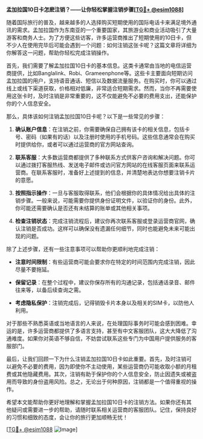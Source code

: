 **孟加拉国10日卡怎麽注销？——让你轻松掌握注销步骤[[TG💪+ @esim1088](https://t.me/s/esim1088)]**

随着国际旅行的普及，越来越多的人选择购买短期使用的国际电话卡来满足境外通讯的需求。孟加拉国作为东南亚的一个重要国家，其旅游业和商业活动吸引了大量游客和商务人士。为了方便这些访客，许多运营商推出了短期使用的10日卡，但不少人在使用完毕后可能会遇到一个问题：如何注销这张卡呢？这篇文章将详细为你解答这一问题，帮助你轻松完成注销操作。

首先，我们需要了解孟加拉国10日卡的基本信息。这类卡通常由当地的电信运营商提供，比如Banglalink、Robi、Grameenphone等。这些卡主要面向短期访问孟加拉国的用户，支持语音通话、短信以及数据流量服务。在购买时，你可以通过线上或线下渠道获取，价格相对低廉，非常适合短期需求。然而，当你不再需要使用这张卡时，及时注销是非常重要的，这不仅能避免不必要的费用支出，还能保护你的个人信息安全。

那么，具体该如何注销孟加拉国10日卡呢？以下是一些常见的步骤：

1. **确认账户信息**：在注销之前，你需要确保自己拥有该卡的相关信息，包括卡号、密码（如果有的话）以及注册时使用的手机号码。这些信息通常会在购买时提供给你，或者可以通过运营商的官方网站查询。

2. **联系客服**：大多数运营商都提供了多种联系方式供客户咨询和解决问题。你可以通过拨打客服热线、发送电子邮件或访问官方网站的在线客服页面来联系运营商。在联系客服时，准备好上述提到的信息，并清楚地表达你想要注销卡片的意愿。

3. **按照指示操作**：一旦与客服取得联系，他们会根据你的具体情况给出具体的注销步骤。一般来说，可能需要你提供身份证明文件，以验证你的身份。此外，你可能还需要确认是否还有未结算的账单或其他相关事项。

4. **检查注销状态**：完成注销流程后，建议你再次联系客服或登录运营商官网，确认注销是否成功。这样可以确保没有遗漏任何细节，同时也能避免未来可能出现的问题。

除了上述步骤，还有一些注意事项可以帮助你更顺利地完成注销：

- **注意时间限制**：有些运营商可能会要求你在特定的时间范围内完成注销，因此尽量不要拖延。
  
- **保留记录**：在整个过程中，建议你保存所有的沟通记录，包括通话录音、邮件往来等，以备后续查询之需。

- **考虑隐私保护**：注销完成后，记得销毁卡片本身以及相关的SIM卡，以防他人利用。

对于那些不熟悉英语或当地语言的人来说，在处理国际事务时可能会感到困难。幸运的是，许多运营商都提供了多语言支持，甚至有中文客服团队，这大大降低了沟通难度。如果你对英语不够自信，不妨尝试联系这些专门为中国用户提供服务的客服部门。

最后，让我们回顾一下为什么注销孟加拉国10日卡如此重要。首先，及时注销可以避免不必要的费用，因为即使你不主动使用，某些运营商仍可能收取小额的月租费或其他隐藏费用。其次，注销有助于保护你的个人信息安全，防止因遗失或被盗用而导致的身份盗用风险。总之，无论出于何种原因，注销都是一个值得重视的操作。

希望本文能帮助你更好地理解和掌握孟加拉国10日卡的注销方法。如果你还有其他疑问或需要进一步的帮助，请随时联系相关运营商的客服团队。记住，保持良好的习惯和细致的态度，会让你的旅行更加顺畅无忧！

[[TG💪+ @esim1088](https://t.me/s/esim1088) ![Image](https://i.postimg.cc/4NQfJmqS/Snipaste-2025-05-13-00-14-12.png)]